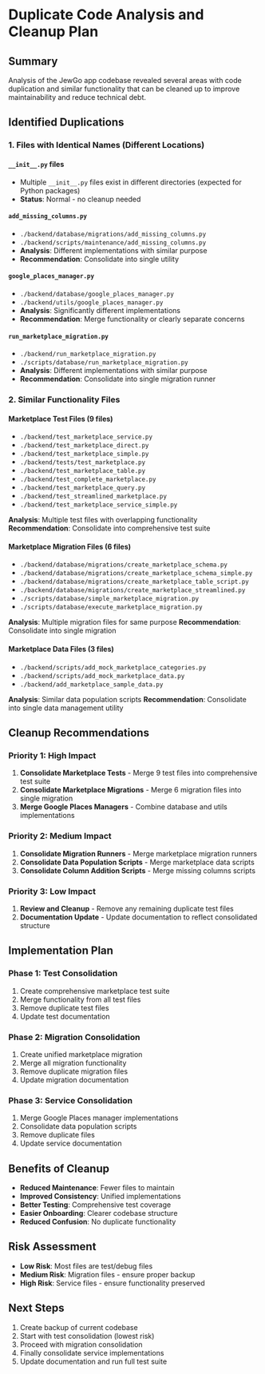 # Duplicate Code Analysis and Cleanup Plan

## Summary
Analysis of the JewGo app codebase revealed several areas with code duplication and similar functionality that can be cleaned up to improve maintainability and reduce technical debt.

## Identified Duplications

### 1. Files with Identical Names (Different Locations)

#### `__init__.py` files
- Multiple `__init__.py` files exist in different directories (expected for Python packages)
- **Status**: Normal - no cleanup needed

#### `add_missing_columns.py`
- `./backend/database/migrations/add_missing_columns.py`
- `./backend/scripts/maintenance/add_missing_columns.py`
- **Analysis**: Different implementations with similar purpose
- **Recommendation**: Consolidate into single utility

#### `google_places_manager.py`
- `./backend/database/google_places_manager.py`
- `./backend/utils/google_places_manager.py`
- **Analysis**: Significantly different implementations
- **Recommendation**: Merge functionality or clearly separate concerns

#### `run_marketplace_migration.py`
- `./backend/run_marketplace_migration.py`
- `./scripts/database/run_marketplace_migration.py`
- **Analysis**: Different implementations with similar purpose
- **Recommendation**: Consolidate into single migration runner

### 2. Similar Functionality Files

#### Marketplace Test Files (9 files)
- `./backend/test_marketplace_service.py`
- `./backend/test_marketplace_direct.py`
- `./backend/test_marketplace_simple.py`
- `./backend/tests/test_marketplace.py`
- `./backend/test_marketplace_table.py`
- `./backend/test_complete_marketplace.py`
- `./backend/test_marketplace_query.py`
- `./backend/test_streamlined_marketplace.py`
- `./backend/test_marketplace_service_simple.py`

**Analysis**: Multiple test files with overlapping functionality
**Recommendation**: Consolidate into comprehensive test suite

#### Marketplace Migration Files (6 files)
- `./backend/database/migrations/create_marketplace_schema.py`
- `./backend/database/migrations/create_marketplace_schema_simple.py`
- `./backend/database/migrations/create_marketplace_table_script.py`
- `./backend/database/migrations/create_marketplace_streamlined.py`
- `./scripts/database/simple_marketplace_migration.py`
- `./scripts/database/execute_marketplace_migration.py`

**Analysis**: Multiple migration files for same purpose
**Recommendation**: Consolidate into single migration

#### Marketplace Data Files (3 files)
- `./backend/scripts/add_mock_marketplace_categories.py`
- `./backend/scripts/add_mock_marketplace_data.py`
- `./backend/add_marketplace_sample_data.py`

**Analysis**: Similar data population scripts
**Recommendation**: Consolidate into single data management utility

## Cleanup Recommendations

### Priority 1: High Impact
1. **Consolidate Marketplace Tests** - Merge 9 test files into comprehensive test suite
2. **Consolidate Marketplace Migrations** - Merge 6 migration files into single migration
3. **Merge Google Places Managers** - Combine database and utils implementations

### Priority 2: Medium Impact
1. **Consolidate Migration Runners** - Merge marketplace migration runners
2. **Consolidate Data Population Scripts** - Merge marketplace data scripts
3. **Consolidate Column Addition Scripts** - Merge missing columns scripts

### Priority 3: Low Impact
1. **Review and Cleanup** - Remove any remaining duplicate test files
2. **Documentation Update** - Update documentation to reflect consolidated structure

## Implementation Plan

### Phase 1: Test Consolidation
1. Create comprehensive marketplace test suite
2. Merge functionality from all test files
3. Remove duplicate test files
4. Update test documentation

### Phase 2: Migration Consolidation
1. Create unified marketplace migration
2. Merge all migration functionality
3. Remove duplicate migration files
4. Update migration documentation

### Phase 3: Service Consolidation
1. Merge Google Places manager implementations
2. Consolidate data population scripts
3. Remove duplicate files
4. Update service documentation

## Benefits of Cleanup
- **Reduced Maintenance**: Fewer files to maintain
- **Improved Consistency**: Unified implementations
- **Better Testing**: Comprehensive test coverage
- **Easier Onboarding**: Clearer codebase structure
- **Reduced Confusion**: No duplicate functionality

## Risk Assessment
- **Low Risk**: Most files are test/debug files
- **Medium Risk**: Migration files - ensure proper backup
- **High Risk**: Service files - ensure functionality preserved

## Next Steps
1. Create backup of current codebase
2. Start with test consolidation (lowest risk)
3. Proceed with migration consolidation
4. Finally consolidate service implementations
5. Update documentation and run full test suite

